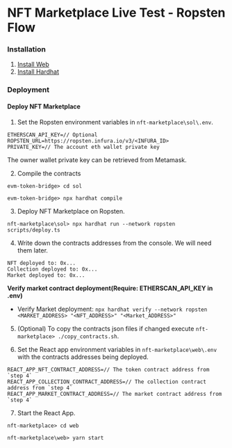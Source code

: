# NFT Marketplace Live Test - Ropsten Flow

### Installation

1. [Install Web](web/README.md#Installation)
2. [Install Hardhat](sol/README.md#Installation)

### Deployment

#### Deploy NFT Marketplace
1. Set the Ropsten environment variables in `nft-marketplace\sol\.env`.
            
```Example
ETHERSCAN_API_KEY=// Optional
ROPSTEN_URL=https://ropsten.infura.io/v3/<INFURA_ID>
PRIVATE_KEY=// The account eth wallet private key
```

The owner wallet private key can be retrieved from Metamask.

2. Compile the contracts

`evm-token-bridge> cd sol`
   
`evm-token-bridge> npx hardhat compile`

3. Deploy NFT Marketplace on Ropsten.
            
`nft-marketplace\sol> npx hardhat run --network ropsten scripts/deploy.ts`

4. Write down the contracts addresses from the console. We will need them later.
```
NFT deployed to: 0x...
Collection deployed to: 0x...
Market deployed to: 0x...
```

**Verify market contract deployment(Require: ETHERSCAN_API_KEY in .env)**
- Verify Market deployment: `npx hardhat verify --network ropsten <MARKET_ADDRESS> "<NFT_ADDRESS>" "<Market_ADDRESS>"`

5. (Optional) To copy the contracts json files if changed execute `nft-marketplace> ./copy_contracts.sh`.

6. Set the React app environment variables in `nft-marketplace\web\.env` with the contracts addresses being deployed.
            
```Example
REACT_APP_NFT_CONTRACT_ADDRESS=// The token contract address from `step 4`
REACT_APP_COLLECTION_CONTRACT_ADDRESS=// The collection contract address from `step 4`
REACT_APP_MARKET_CONTRACT_ADDRESS=// The market contract address from `step 4`
```

7. Start the React App.
            
`nft-marketplace> cd web`

`nft-marketplace\web> yarn start`